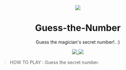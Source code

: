 


 <p align="center">
  <a target='_blank'><img src='https://media.proprofs.com/images/QM/user_images/2290773/1531093844.jpeg' border='0'/></a>  <h1    align="center">Guess-the-Number</h1>
 </p>
 
 
  <p align="center">Guess the magician's secret number!.</b> :) </p>
 
 



 <p align="center">
    <a href="https://github.com/onionj/pybotnet/blob/master/LICENSE">
      <img src="https://img.shields.io/badge/license-GPLv3-blue.svg" />
    </a>
    <a href="https://www.python.org/">
    	<img src="https://img.shields.io/badge/built%20with-Python3-red.svg" />
    </a>
  </p>
</p>



> HOW TO PLAY : Guess the secret number.

















